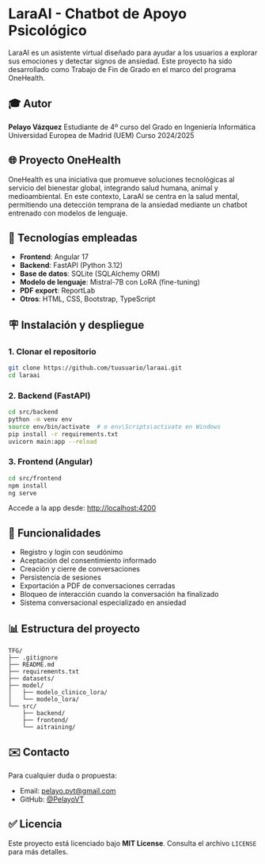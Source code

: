 # LaraAI - Chatbot de Apoyo Psicológico

LaraAI es un asistente virtual diseñado para ayudar a los usuarios a explorar sus emociones y detectar signos de ansiedad. Este proyecto ha sido desarrollado como Trabajo de Fin de Grado en el marco del programa OneHealth.

## 🎓 Autor

**Pelayo Vázquez**
Estudiante de 4º curso del Grado en Ingeniería Informática
Universidad Europea de Madrid (UEM)
Curso 2024/2025

## 🌐 Proyecto OneHealth

OneHealth es una iniciativa que promueve soluciones tecnológicas al servicio del bienestar global, integrando salud humana, animal y medioambiental. En este contexto, LaraAI se centra en la salud mental, permitiendo una detección temprana de la ansiedad mediante un chatbot entrenado con modelos de lenguaje.

## 🚀 Tecnologías empleadas

* **Frontend**: Angular 17
* **Backend**: FastAPI (Python 3.12)
* **Base de datos**: SQLite (SQLAlchemy ORM)
* **Modelo de lenguaje**: Mistral-7B con LoRA (fine-tuning)
* **PDF export**: ReportLab
* **Otros**: HTML, CSS, Bootstrap, TypeScript

## 🪧 Instalación y despliegue

### 1. Clonar el repositorio

```bash
git clone https://github.com/tuusuario/laraai.git
cd laraai
```

### 2. Backend (FastAPI)

```bash
cd src/backend
python -m venv env
source env/bin/activate  # o env\Scripts\activate en Windows
pip install -r requirements.txt
uvicorn main:app --reload
```

### 3. Frontend (Angular)

```bash
cd src/frontend
npm install
ng serve
```

Accede a la app desde: [http://localhost:4200](http://localhost:4200)

## 🔐 Funcionalidades

* Registro y login con seudónimo
* Aceptación del consentimiento informado
* Creación y cierre de conversaciones
* Persistencia de sesiones
* Exportación a PDF de conversaciones cerradas
* Bloqueo de interacción cuando la conversación ha finalizado
* Sistema conversacional especializado en ansiedad

## 📊 Estructura del proyecto

```
TFG/
├── .gitignore
├── README.md
├── requirements.txt
├── datasets/                     
├── model/                
│   ├── modelo_clinico_lora/  
│   └── modelo_lora/    
└── src/
    ├── backend/          
    ├── frontend/         
    └── aitraining/                       
```

## ✉️ Contacto

Para cualquier duda o propuesta:

* Email: [pelayo.pvt@gmail.com](mailto:pelayo.pvt@gmail.com)
* GitHub: [@PelayoVT](https://github.com/PelayoVT)

## ✅ Licencia

Este proyecto está licenciado bajo **MIT License**. Consulta el archivo `LICENSE` para más detalles.
